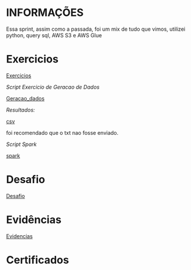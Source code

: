 # INFORMAÇÕES
Essa sprint, assim como a passada, foi um mix de tudo que vimos, utilizei python, query sql, AWS S3 e AWS Glue

# Exercicios
[Exercicios](./Exercícios/)

*Script Exercicio de Geracao de Dados*

[Geracao_dados](./Exercícios/exercicio_geracao_massa_dados.py)

*Resultados:*

[csv](./Exercícios/animais.csv)

foi recomendado que o txt nao fosse enviado.

*Script Spark*

[spark](./Exercícios/script_spark.py)

# Desafio
[Desafio](./Desafio/)

# Evidências

[Evidencias](./Evidências/)

# Certificados
